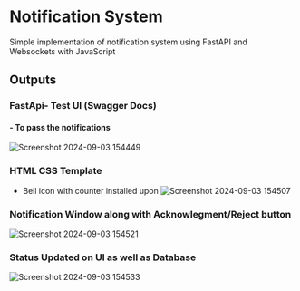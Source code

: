 # Notification System
 Simple implementation of notification system using FastAPI and Websockets with JavaScript
## Outputs
### FastApi- Test UI (Swagger Docs)
#### - To pass the notifications
  
![Screenshot 2024-09-03 154449](https://github.com/user-attachments/assets/cba0f22e-87be-4225-9bf7-bbe83b71bf1f)
### HTML CSS Template
- Bell icon with counter installed upon
![Screenshot 2024-09-03 154507](https://github.com/user-attachments/assets/6bcbe02e-096d-4861-8dd6-7d15f56b140f)
### Notification Window along with Acknowlegment/Reject button
![Screenshot 2024-09-03 154521](https://github.com/user-attachments/assets/1465bc52-7fbc-4d8f-947b-f9dbe32b2bbd)
### Status Updated on UI as well as Database
![Screenshot 2024-09-03 154533](https://github.com/user-attachments/assets/53036a1d-20fe-4526-89de-e4e30b5ebe96)
